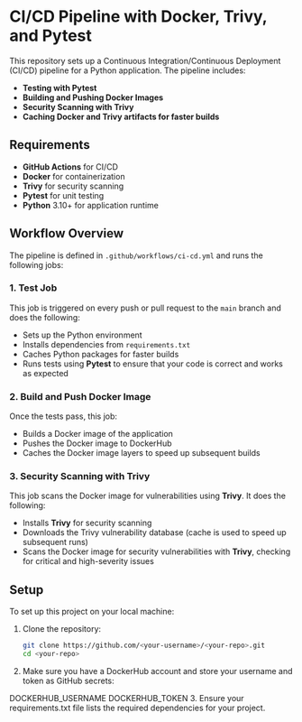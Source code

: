 # CI/CD Pipeline with Docker, Trivy, and Pytest

This repository sets up a Continuous Integration/Continuous Deployment (CI/CD) pipeline for a Python application. The pipeline includes:

- **Testing with Pytest**
- **Building and Pushing Docker Images**
- **Security Scanning with Trivy**
- **Caching Docker and Trivy artifacts for faster builds**

## Requirements

- **GitHub Actions** for CI/CD
- **Docker** for containerization
- **Trivy** for security scanning
- **Pytest** for unit testing
- **Python** 3.10+ for application runtime

## Workflow Overview

The pipeline is defined in `.github/workflows/ci-cd.yml` and runs the following jobs:

### 1. **Test Job**

This job is triggered on every push or pull request to the `main` branch and does the following:

- Sets up the Python environment
- Installs dependencies from `requirements.txt`
- Caches Python packages for faster builds
- Runs tests using **Pytest** to ensure that your code is correct and works as expected

### 2. **Build and Push Docker Image**

Once the tests pass, this job:

- Builds a Docker image of the application
- Pushes the Docker image to DockerHub
- Caches the Docker image layers to speed up subsequent builds

### 3. **Security Scanning with Trivy**

This job scans the Docker image for vulnerabilities using **Trivy**. It does the following:

- Installs **Trivy** for security scanning
- Downloads the Trivy vulnerability database (cache is used to speed up subsequent runs)
- Scans the Docker image for security vulnerabilities with **Trivy**, checking for critical and high-severity issues

## Setup

To set up this project on your local machine:

1. Clone the repository:

   ```bash
   git clone https://github.com/<your-username>/<your-repo>.git
   cd <your-repo>
2. Make sure you have a DockerHub account and store your username and token as GitHub secrets:

DOCKERHUB_USERNAME
DOCKERHUB_TOKEN
3. Ensure your requirements.txt file lists the required dependencies for your project.
